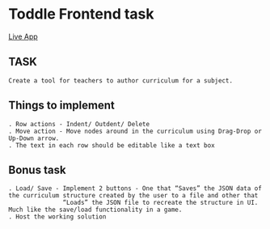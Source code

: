 # Toddle Frontend task
  [Live App](https://toddle-cat.herokuapp.com/)
  
## TASK 
    Create a tool for teachers to author curriculum for a subject.   
    
## Things to implement
    . Row actions - Indent/ Outdent/ Delete
    . Move action - Move nodes around in the curriculum using Drag-Drop or Up-Down arrow.
    . The text in each row should be editable like a text box
    
## Bonus task
    . Load/ Save - Implement 2 buttons - One that “Saves” the JSON data of the curriculum structure created by the user to a file and other that
                   “Loads” the JSON file to recreate the structure in UI. Much like the save/load functionality in a game.
    . Host the working solution
